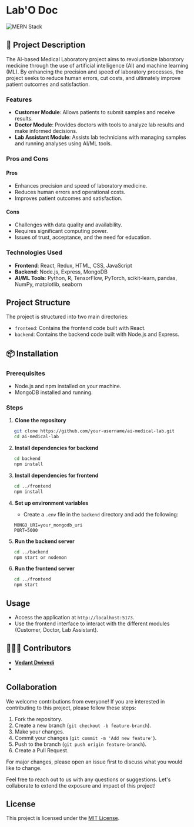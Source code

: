 # Lab'O Doc

![MERN Stack](https://img.shields.io/badge/MERN-Stack-brightgreen?style=flat&logo=react&logoColor=white)


## 📜 Project Description

The AI-based Medical Laboratory project aims to revolutionize laboratory medicine through the use of artificial intelligence (AI) and machine learning (ML). By enhancing the precision and speed of laboratory processes, the project seeks to reduce human errors, cut costs, and ultimately improve patient outcomes and satisfaction.

### Features

- **Customer Module**: Allows patients to submit samples and receive results.
- **Doctor Module**: Provides doctors with tools to analyze lab results and make informed decisions.
- **Lab Assistant Module**: Assists lab technicians with managing samples and running analyses using AI/ML tools.

### Pros and Cons

#### Pros

- Enhances precision and speed of laboratory medicine.
- Reduces human errors and operational costs.
- Improves patient outcomes and satisfaction.

#### Cons

- Challenges with data quality and availability.
- Requires significant computing power.
- Issues of trust, acceptance, and the need for education.

### Technologies Used

- **Frontend**: React, Redux, HTML, CSS, JavaScript
- **Backend**: Node.js, Express, MongoDB
- **AI/ML Tools**: Python, R, TensorFlow, PyTorch, scikit-learn, pandas, NumPy, matplotlib, seaborn

## Project Structure

The project is structured into two main directories:

- `frontend`: Contains the frontend code built with React.
- `backend`: Contains the backend code built with Node.js and Express.

## 📦 Installation

### Prerequisites

- Node.js and npm installed on your machine.
- MongoDB installed and running.

### Steps

1. **Clone the repository**

```bash
   git clone https://github.com/your-username/ai-medical-lab.git
   cd ai-medical-lab
```

2. **Install dependencies for backend**

```bash
   cd backend
   npm install
```

3. **Install dependencies for frontend**

```bash
   cd ../frontend
   npm install
```

4. **Set up environment variables**

   - Create a `.env` file in the `backend` directory and add the following:

```text
   MONGO_URI=your_mongodb_uri
   PORT=5000
```

5. **Run the backend server**

```bash
   cd ../backend
   npm start or nodemon
```

6. **Run the frontend server**

```bash
   cd ../frontend
   npm start
```

## Usage

- Access the application at `http://localhost:5173`.
- Use the frontend interface to interact with the different modules (Customer, Doctor, Lab Assistant).

## 👨🏻‍💻 Contributors

- **[Vedant Dwivedi](https://github.com/)**
- **[ ](https://github.com/)**

## Collaboration

We welcome contributions from everyone! If you are interested in contributing to this project, please follow these steps:

1. Fork the repository.
2. Create a new branch (`git checkout -b feature-branch`).
3. Make your changes.
4. Commit your changes (`git commit -m 'Add new feature'`).
5. Push to the branch (`git push origin feature-branch`).
6. Create a Pull Request.

For major changes, please open an issue first to discuss what you would like to change.

Feel free to reach out to us with any questions or suggestions. Let's collaborate to extend the exposure and impact of this project!


## License

This project is licensed under the [MIT License](https://github.com/abdul-wahab619/AI-MedLab/blob/main/LICENSE).